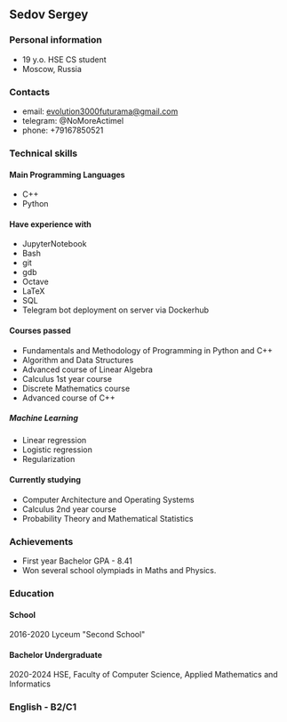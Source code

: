 ## Sedov Sergey

### Personal information
- 19 y.o. HSE CS student
- Moscow, Russia


### Contacts
- email: evolution3000futurama@gmail.com
- telegram: @NoMoreActimel
- phone: +79167850521


### Technical skills
#### Main Programming Languages
- C++
- Python
#### Have experience with
- JupyterNotebook
- Bash
- git
- gdb
- Octave
- LaTeX
- SQL
- Telegram bot deployment on server via Dockerhub

#### Courses passed
- Fundamentals and Methodology of Programming in Python and C++
- Algorithm and Data Structures
- Advanced course of Linear Algebra
- Calculus 1st year course
- Discrete Mathematics course
- Advanced course of C++
##### Machine Learning
- Linear regression
- Logistic regression
- Regularization

#### Currently studying
- Computer Architecture and Operating Systems
- Calculus 2nd year course
- Probability Theory and Mathematical Statistics


### Achievements
- First year Bachelor GPA - 8.41
- Won several school olympiads in Maths and Physics.

### Education
#### School 
2016-2020 Lyceum "Second School"
#### Bachelor Undergraduate
2020-2024 HSE, Faculty of Computer Science, Applied Mathematics and Informatics

### English - B2/C1
